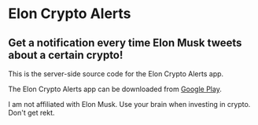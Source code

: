 # Elon Crypto Alerts

## Get a notification every time Elon Musk tweets about a certain crypto!

This is the server-side source code for the Elon Crypto Alerts app.

The Elon Crypto Alerts app can be downloaded from [Google Play](https://play.google.com/store/apps/details?id=nl.maxliebe.eloncryptoalerts).

I am not affiliated with Elon Musk.
Use your brain when investing in crypto. Don't get rekt.
